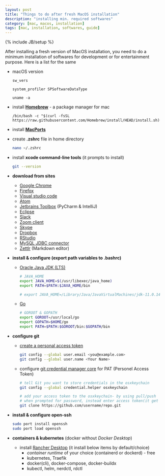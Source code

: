 ```yaml
---
layout: post
title: "Things to do after fresh MacOS installation"
description: "installing min. required softwares"
category: [mac, macos, installation]
tags: [mac, installation, softwares, guide]
---
```

{% include JB/setup %}


After installing a fresh version of MacOS installation, you need to do a minimum installation of softwares for development or for entertainment purpose. Here is a list for the same

- macOS version

  ```
  sw_vers
  ```

  ```
  system_profiler SPSoftwareDataType
  ```

  ```
  uname -a
  ```

- install **[Homebrew](https://brew.sh/)** - a package manager for mac

  ```
  /bin/bash -c "$(curl -fsSL https://raw.githubusercontent.com/Homebrew/install/HEAD/install.sh)"
  ```

- install **[MacPorts](https://www.macports.org/install.php)**

- create **.zshrc** file in home directory

  ```bash
  nano ~/.zshrc
  ```

- install **xcode command-line tools** (it prompts to install)

  ```bash
  git --version
  ```

- **download from sites**

  - [Google Chrome](https://www.google.com/chrome/)
  - [Firefox](https://www.mozilla.org/en-US/firefox/mac/)
  - [Visual studio code](https://code.visualstudio.com/download)
  - [Atom](https://atom.io/)
  - [Jetbrains Toolbox](https://www.jetbrains.com/toolbox-app/) (PyCharm & IntelliJ)
  - [Eclipse](https://www.eclipse.org/downloads/packages/)
  - [Slack](https://slack.com/intl/en-in/downloads/mac)
  - [Zoom client](https://zoom.us/download)
  - [Skype](https://www.skype.com/en/get-skype/download-skype-for-desktop/)
  - [Dropbox](https://www.dropbox.com/downloading)
  - [RStudio](https://www.rstudio.com/products/rstudio/download/)
  - [MySQL JDBC connector](https://dev.mysql.com/downloads/connector/j/)
  - [Zettlr](https://www.zettlr.com/) (Markdown editor)

- **install & configure (export path variables to .bashrc)**

  - [Oracle Java JDK (LTS)](https://www.oracle.com/java/technologies/javase-downloads.html)

    ```bash
    # JAVA_HOME
    export JAVA_HOME=$(/usr/libexec/java_home)
    export PATH=$PATH:$JAVA_HOME/bin

    # export JAVA_HOME=/Library/Java/JavaVirtualMachines/jdk-11.0.14.jdk/Contents/Home
    ```

  - [Go](https://go.dev/dl/)

    ```bash
    # GOROOT & GOPATH
    export GOROOT=/usr/local/go
    export GOPATH=$HOME/go
    export PATH=$PATH:$GOROOT/bin:$GOPATH/bin
    ```

- **configure git**

  - [create a personal access token](https://docs.github.com/en/github/authenticating-to-github/keeping-your-account-and-data-secure/creating-a-personal-access-token)

    ```bash
    git config --global user.email <you@example.com>
    git config --global user.name <Your Name>
    ```

  - configure [git credential manager core](https://github.com/microsoft/Git-Credential-Manager-Core/) for PAT (Personel Access Token)

    ```bash
    # tell Git you want to store credentials in the osxkeychain
    git config --global credential.helper osxkeychain

    # add your access token to the osxkeychain- by using pull/push
    # when prompted for password, instead enter access token(it get cached in the osxkeychain automatically)
    git clone https://github.com/username/repo.git
      ```

- **install & configure open-ssh**

  ```bash
  sudo port install openssh
  sudo port load openssh
  ```

- **containers & kubernetes** (docker without _Docker Desktop_)
  - install [Rancher Desktop](https://rancherdesktop.io/) (it install below items by default/choice)
    - *container runtime* of your choice (containerd or dockerd) - free
    - kubernetes, Traefik
    - docker(cli), docker-compose, docker-buildx
    - kubectl, helm, nerdctl, rdctl
